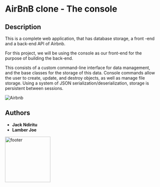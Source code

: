 # AirBnB clone - The console

## Description

 This is a complete web application, that has database storage, a front -end and a back-end API of Airbnb.

 For this project, we will be using the console as our front-end for the purpose of building the back-end.

 This consists of a custom command-line interface for data management, and the base classes for the storage of this data. Console commands allow the user to create, update, and destroy objects, as well as manage file storage. Using a system of JSON serialization/deserialization, storage is persistent between sessions.

![Airbnb](https://1000logos.net/wp-content/uploads/2017/08/Color-Airbnb-Logo-500x354.jpg)

## Authors

- **Jack Ndiritu**
- **Lamber Joe**

<img align="center" src="img/unnamed.png" alt="footer" width="150"  height="150"/>
